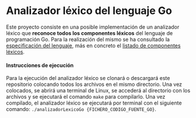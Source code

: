 # Analizador léxico del lenguaje Go

Este proyecto consiste en una posible implementación de un analizador léxico que **reconoce todos los componentes léxicos** del lenguaje de programación Go. Para la realización del mismo se ha consultado la [especificación del lenguaje](https://go.dev/ref/spec), más en concreto el [listado de componentes léxicos](https://go.dev/ref/spec#Lexical_elements).

#### Instrucciones de ejecución
Para la ejecución del analizador léxico se clonará o descargará este repositorio colocando todos los archivos en el mismo directorio. Una vez colocados, se abrirá una terminal de Linux, se accederá al directorio con los archivos y se ejecutará el comando `make` para compilarlo. Una vez compilado, el analizador léxico se ejecutará por terminal con el siguiente comando: `./analizadorLexicoGo {FICHERO_CODIGO_FUENTE_GO}`.
